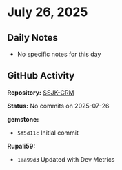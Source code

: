 ﻿# July 26, 2025

## Daily Notes

- No specific notes for this day

## GitHub Activity

**Repository:** [SSJK-CRM](https://github.com/Rupali59/SSJK-CRM)

**Status:** No commits on 2025-07-26

**gemstone:**
- `5f5d11c` Initial commit

**Rupali59:**
- `1aa99d3` Updated with Dev Metrics
